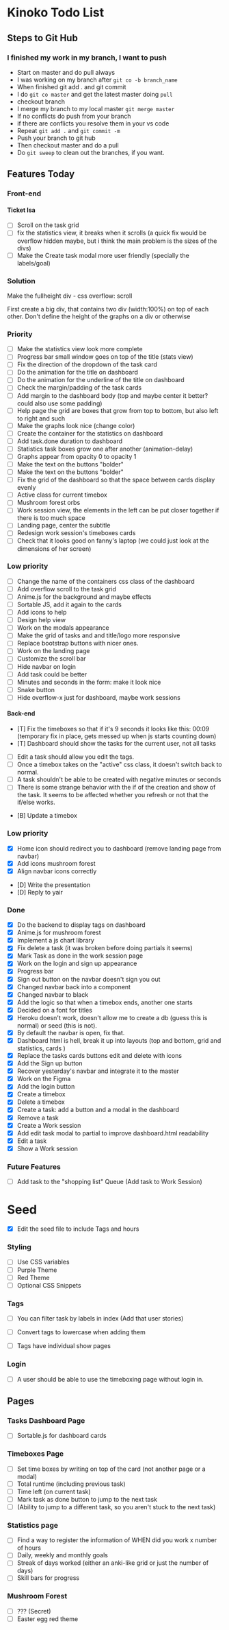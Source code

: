 # Kinoko Todo List

## Steps to Git Hub

### I finished my work in my branch, I want to push
- Start on master and do pull always
- I was working on my branch after `git co -b branch_name`
- When finished git add . and git commit
- I do `git co master` and get the latest master doing `pull`
- checkout branch
- I merge my branch to my local master `git merge master`
- If no conflicts do push from your branch
- if there are conflicts you resolve them in your vs code
- Repeat `git add .` and `git commit -m`
- Push your branch to git hub
- Then checkout master and do a pull
- Do `git sweep` to clean out the branches, if you want.

## Features Today


### Front-end

#### Ticket Isa
- [ ] Scroll on the task grid
- [ ] fix the statistics view, it breaks when it scrolls (a quick fix would be overflow hidden maybe, but i think the main problem is the sizes of the divs)
- [ ] Make the Create task modal more user friendly (specially the labels/goal)

### Solution
Make the fullheight div - css overflow: scroll

First create a big div, that contains two div (width:100%) on top of each other. Don't define the height of the graphs on a div or otherwise


### Priority
- [ ] Make the statistics view look more complete
- [ ] Progress bar small window goes on top of the title (stats view)
- [ ] Fix the direction of the dropdown of the task card
- [ ] Do the animation for the title on dashboard
- [ ] Do the animation for the underline of the title on dashboard
- [ ] Check the margin/padding of the task cards
- [ ] Add margin to the dashboard body (top and maybe center it better? could also use some padding)
- [ ] Help page the grid are boxes that grow from top to bottom, but also left to right and such
- [ ] Make the graphs look nice (change color)
- [ ] Create the container for the statistics on dashboard
- [ ] Add task.done duration to dashboard
- [ ] Statistics task boxes grow one after another (animation-delay)
- [ ] Graphs appear from opacity 0 to opacity 1
- [ ] Make the text on the buttons "bolder"
- [ ] Make the text on the buttons "bolder"
- [ ] Fix the grid of the dashboard so that the space between cards display evenly
- [ ] Active class for current timebox
- [ ] Mushroom forest orbs
- [ ] Work session view, the elements in the left can be put closer together if there is too much space
- [ ] Landing page, center the subtitle
- [ ] Redesign work session's timeboxes cards
- [ ] Check that it looks good on fanny's laptop (we could just look at the dimensions of her screen)

### Low priority
- [ ] Change the name of the containers css class of the dashboard
- [ ] Add overflow scroll to the task grid
- [ ] Anime.js for the background and maybe effects
- [ ] Sortable JS, add it again to the cards
- [ ] Add icons to help
- [ ] Design help view
- [ ] Work on the modals appearance
- [ ] Make the grid of tasks and and title/logo more responsive
- [ ] Replace bootstrap buttons with nicer ones.
- [ ] Work on the landing page
- [ ] Customize the scroll bar
- [ ] Hide navbar on login
- [ ] Add task could be better
- [ ] Minutes and seconds in the form: make it look nice
- [ ] Snake button
- [ ] Hide overflow-x just for dashboard, maybe work sessions

#### Back-end
- [T] Fix the timeboxes so that if it's 9 seconds it looks like this: 00:09 (temporary fix in place, gets messed up when js starts counting down)
- [T] Dashboard should show the tasks for the current user, not all tasks
- [ ] Edit a task should allow you edit the tags.
- [ ] Once a timebox takes on the "active" css class, it doesn't switch back to normal.
- [ ] A task shouldn't be able to be created with negative minutes or seconds
- [ ] There is some strange behavior with the if of the creation and show of the task. It seems to be affected whether you refresh or not that the if/else works.
- [B] Update a timebox


### Low priority
- [X] Home icon should redirect you to dashboard (remove landing page from navbar)
- [X] Add icons mushroom forest
- [X] Align navbar icons correctly
- [D] Write the presentation
- [D] Reply to yair


### Done
- [X] Do the backend to display tags on dashboard
- [X] Anime.js for mushroom forest
- [X] Implement a js chart library
- [X] Fix delete a task (it was broken before doing partials it seems)
- [X] Mark Task as done in the work session page
- [X] Work on the login and sign up appearance
- [X] Progress bar
- [X] Sign out button on the navbar doesn't sign you out
- [x] Changed navbar back into a component
- [x] Changed navbar to black
- [X] Add the logic so that when a timebox ends, another one starts
- [x] Decided on a font for titles
- [X] Heroku doesn't work, doesn't allow me to create a db (guess this is normal) or seed (this is not).
- [X] By default the navbar is open, fix that.
- [X] Dashboard html is hell, break it up into layouts (top and bottom, grid and statistics, cards  )
- [X] Replace the tasks cards buttons edit and delete with icons
- [X] Add the Sign up button
- [X] Recover yesterday's navbar and integrate it to the master
- [X] Work on the Figma
- [X] Add the login button
- [X] Create a timebox
- [X] Delete a timebox
- [X] Create a task: add a button and a modal in the dashboard
- [X] Remove a task
- [X] Create a Work session
- [x] Add edit task modal to partial to improve dashboard.html readability
- [X] Edit a task
- [X] Show a Work session

### Future Features
- [ ] Add task to the "shopping list" Queue (Add task to Work Session)

# Seed
- [x] Edit the seed file to include Tags and hours

### Styling
- [ ] Use CSS variables
- [ ] Purple Theme
- [ ] Red Theme
- [ ] Optional CSS Snippets

### Tags
- [ ] You can filter task by labels in index (Add that user stories)
- [ ] Convert tags to lowercase when adding them
- [ ] Tags have individual show pages


### Login
- [ ] A user should be able to use the timeboxing page without login in.

## Pages

### Tasks Dashboard Page
- [ ] Sortable.js for dashboard cards

### Timeboxes Page
- [ ] Set time boxes by writing on top of the card (not another page or a modal)
- [ ] Total runtime (including previous task)
- [ ] Time left (on current task)
- [ ] Mark task as done button to jump to the next task
- [ ] (Ability to jump to a different task, so you aren't stuck to the next task)

### Statistics page
- [ ] Find a way to register the information of WHEN did you work x number of hours
- [ ] Daily, weekly and monthly goals
- [ ] Streak of days worked (either an anki-like grid or just the number of days)
- [ ] Skill bars for progress

### Mushroom Forest
- [ ] ??? (Secret)
- [ ] Easter egg red theme
